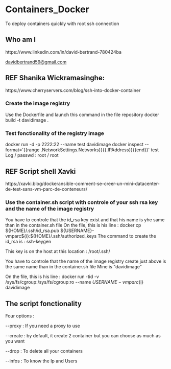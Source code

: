 <h1> Containers_Docker </h1>
To deploy containers quickly with root ssh connection
<h2> Who am I  </h2>
https://www.linkedin.com/in/david-bertrand-780424ba

davidbertrand59@gmail.com

<h2> REF Shanika Wickramasinghe:  </h2>
https://www.cherryservers.com/blog/ssh-into-docker-container

<h3> Create the image registry </h3>
Use the Dockerfile and launch this command in the file repository
docker build -t davidimage .

<h3> Test fonctionality of the registry image </h3>
docker run -d -p 2222:22 --name test davidimage
docker inspect --format='{{range .NetworkSettings.Networks}}{{.IPAddress}}{{end}}'  test
Log / passwd    :    root / root


<h2> REF Script shell Xavki </h2>
https://xavki.blog/dockeransible-comment-se-creer-un-mini-datacenter-de-test-sans-vm-parc-de-conteneurs/

<h3> Use the container.sh script with controle of your ssh rsa key and the name of the image registry </h3>
You have to controle that the  id_rsa key exist and that his name is yhe same than in the container.sh file
On the file, this is his line :
docker cp ${HOME}/.ssh/id_rsa.pub ${USERNAME}-vmparc${i}:${HOME}/.ssh/authorized_keys
The command to create the id_rsa is :
ssh-keygen

This key is on the host at this location : /root/.ssh/

You have to controle that the name of the image registry create just above is the same name than in the container.sh file
Mine is "davidimage"

On the file, this is his line :
docker run -tid -v /sys/fs/cgroup:/sys/fs/cgroup:ro --name ${USERNAME}-vmparc${i} davidimage

<h2> The script fonctionality  </h2>
Four options :

--proxy : If you need a proxy to use

--create : by default, it create 2 container but you can choose as much as you want

--drop : To delete all your containers

--infos : To know the Ip and Users


